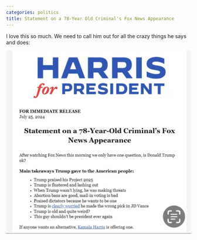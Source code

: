 ```yaml
---
categories: politics
title: Statement on a 78-Year Old Criminal's Fox News Appearance
---
```


I love this so much. We need to call him out for all the crazy things he says and does:

![78year](https://raw.githubusercontent.com/muneer78/muneer78.github.io/master/images/harris.jpg)
